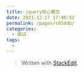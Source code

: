 ```yaml
---
title: jquery核心概念
date: 2021-12-17 17:48:52
permalink: /pages/c65ddb/
categories:
  - 面试
tags:
  - 
---
```




> Written with [StackEdit](https://stackedit.io/).

